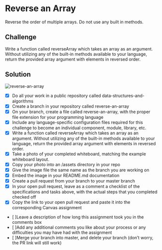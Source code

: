 # Reverse an Array

Reverse the order of multiple arrays.  Do not use any built in methods.

## Challenge

Write a function called reverseArray which takes an array as an argument. Without utilizing any of the built-in methods available to your language, return the provided array argument with elements in reversed order.

## Solution
![reverse-an-array](/linda/users/codefellows/401/data-structures-and-algorithms/assets/reverse-an-array.jpg?raw=true "Reverse an Array Whiteboard")

- [x] Do all your work in a public repository called data-structures-and-algorithms
- [x] Create a branch in your repository called reverse-an-array
- [x] On your branch, create a file called reverse-an-array, with the proper file extension for your programming language
- [x] Include any language-specific configuration files required for this challenge to become an individual component, module, library, etc.
- [x] Write a function called reverseArray which takes an array as an argument. Without utilizing any of the built-in methods available to your language, return the provided array argument with elements in reversed order.
- [x] Take a photo of your completed whiteboard, matching the example whiteboard layout.
- [x] Copy your photo into an /assets directory in your repo
- [x] Give the image file the same name as the branch you are working on
- [x] Embed the image in your README.md documentation
- [x] Create a pull request from your branch to your master branch
- [x] In your open pull request, leave as a comment a checklist of the specifications and tasks above, with the actual steps that you completed checked off
- [x] Copy the link to your open pull request and paste it into the corresponding Canvas assignment
- [ ]Leave a description of how long this assignment took you in the comments box
- [ ]Add any additional comments you like about your process or any difficulties you may have had with the assignment
- [ ]Merge your branch into master, and delete your branch (don’t worry, the PR link will still work)

